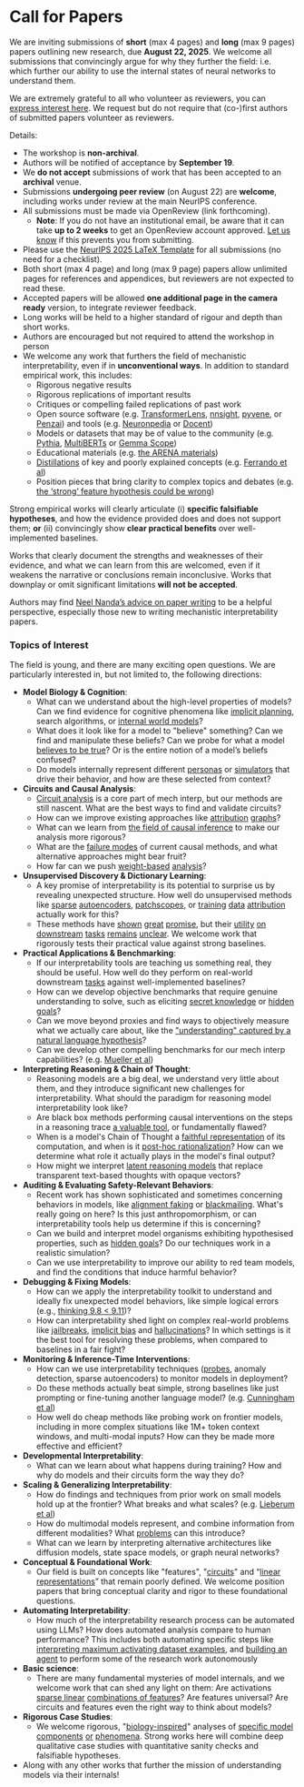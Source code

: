 # Call for Papers
We are inviting submissions of **short** (max 4 pages) and **long** (max 9 pages) papers outlining new research, due **August 22, 2025**. We welcome all submissions that convincingly argue for why they further the field: i.e. which further our ability to use the internal states of neural networks to understand them. 

We are extremely grateful to all who volunteer as reviewers, you can [express interest here](https://www.google.com/url?q=https://docs.google.com/forms/d/e/1FAIpQLSdiw1SJllzoTz_nqzDTzTOGb9DV3W_truQyh-WvYj_QGIi7Mg/viewform?usp%3Ddialog&sa=D&source=editors&ust=1753891686357308&usg=AOvVaw2A49YffviTZMgbaWv-nulR). We request but do not require that (co-)first authors of submitted papers volunteer as reviewers. 

Details: 
* The workshop is **non-archival**.
* Authors will be notified of acceptance by **September 19**.
* We **do not accept** submissions of work that has been accepted to an **archival** venue.
* Submissions **undergoing peer review** (on August 22) are **welcome**, including works under review at the main NeurIPS conference.
* All submissions must be made via OpenReview (link forthcoming).
  * **Note**: If you do not have an institutional email, be aware that it can take **up to 2 weeks** to get an OpenReview account approved. [Let us know](mailto:neurips2025@mechinterpworkshop.com) if this prevents you from submitting.
* Please use the [NeurIPS 2025 LaTeX Template](https://www.google.com/url?q=https://media.neurips.cc/Conferences/NeurIPS2025/Styles.zip&sa=D&source=editors&ust=1753891686361519&usg=AOvVaw1hSRXCnsYHILw_QTWjPrKy) for all submissions (no need for a checklist).
* Both short (max 4 page) and long (max 9 page) papers allow unlimited pages for references and appendices, but reviewers are not expected to read these.
* Accepted papers will be allowed **one additional page in the camera ready** version, to integrate reviewer feedback.
* Long works will be held to a higher standard of rigour and depth than short works.
* Authors are encouraged but not required to attend the workshop in person
* We welcome any work that furthers the field of mechanistic interpretability, even if in **unconventional ways**. In addition to standard empirical work, this includes:
  * Rigorous negative results
  * Rigorous replications of important results
  * Critiques or compelling failed replications of past work
  * Open source software (e.g. [TransformerLens](https://www.google.com/url?q=https://github.com/neelnanda-io/TransformerLens&sa=D&source=editors&ust=1753891686364365&usg=AOvVaw16B_DjR9q2_4Wnjk3vvq-6), [nnsight](https://www.google.com/url?q=https://github.com/ndif-team/nnsight&sa=D&source=editors&ust=1753891686364917&usg=AOvVaw0S5OV_7htCgsLvu756KYQY), [pyvene](https://www.google.com/url?q=https://github.com/stanfordnlp/pyvene/tree/main/pyvene/models/mlp&sa=D&source=editors&ust=1753891686365200&usg=AOvVaw0I5jlT1iWwJGkDx2b1T1XS), or [Penzai](https://www.google.com/url?q=https://github.com/google-deepmind/penzai&sa=D&source=editors&ust=1753891686365538&usg=AOvVaw32_siA8yLCgzbADPbxR7Jd)) and tools (e.g. [Neuronpedia](https://www.google.com/url?q=http://neuronpedia.org&sa=D&source=editors&ust=1753891686365826&usg=AOvVaw1NOJevA3jjq9DZ101J7OW3) or [Docent](https://www.google.com/url?q=https://transluce.org/introducing-docent&sa=D&source=editors&ust=1753891686366097&usg=AOvVaw0neK9mIgAgaIxC162myzUN))
  * Models or datasets that may be of value to the community (e.g. [Pythia](https://www.google.com/url?q=https://arxiv.org/abs/2304.01373&sa=D&source=editors&ust=1753891686366625&usg=AOvVaw2sRJzP_4zDx4z7tKllYzsP), [MultiBERTs](https://www.google.com/url?q=https://arxiv.org/abs/2106.16163&sa=D&source=editors&ust=1753891686366908&usg=AOvVaw1EQgGbXp0bJ_lC4kyQJKE5) or [Gemma Scope](https://www.google.com/url?q=https://arxiv.org/abs/2408.05147&sa=D&source=editors&ust=1753891686367178&usg=AOvVaw3zATFh5lqz_r6xSklcF13D))
  * Educational materials (e.g. [the ARENA materials](https://www.google.com/url?q=https://arena3-chapter1-transformer-interp.streamlit.app/&sa=D&source=editors&ust=1753891686367936&usg=AOvVaw2SMXPSJQNi7MKIDb7iPVj7))
  * [Distillations](https://www.google.com/url?q=https://distill.pub/2017/research-debt/&sa=D&source=editors&ust=1753891686368400&usg=AOvVaw2GgWQ6XsLhBnkCh_4D3DDa) of key and poorly explained concepts (e.g. [Ferrando et al](https://www.google.com/url?q=https://arxiv.org/abs/2405.00208&sa=D&source=editors&ust=1753891686368798&usg=AOvVaw1DQ2GDscjnX-WwuPwmMa5C))
  * Position pieces that bring clarity to complex topics and debates (e.g. [the ‘strong’ feature hypothesis could be wrong](https://www.google.com/url?q=https://www.alignmentforum.org/posts/tojtPCCRpKLSHBdpn/the-strong-feature-hypothesis-could-be-wrong&sa=D&source=editors&ust=1753891686369631&usg=AOvVaw0OfeeN-m1xJrEnQvywh8R4))

Strong empirical works will clearly articulate (i) **specific falsifiable hypotheses**, and how the evidence provided does and does not support them; **or** (ii) convincingly show **clear practical benefits** over well-implemented baselines. 

Works that clearly document the strengths and weaknesses of their evidence, and what we can learn from this are welcomed, even if it weakens the narrative or conclusions remain inconclusive. Works that downplay or omit significant limitations **will not be accepted**. 

Authors may find [Neel Nanda’s advice on paper writing](https://www.google.com/url?q=https://www.alignmentforum.org/posts/eJGptPbbFPZGLpjsp/highly-opinionated-advice-on-how-to-write-ml-papers&sa=D&source=editors&ust=1753891686372204&usg=AOvVaw0kquuhz3s6CbhlIv6DRPIb) to be a helpful perspective, especially those new to writing mechanistic interpretability papers. 
### Topics of Interest
The field is young, and there are many exciting open questions. We are particularly interested in, but not limited to, the following directions: 
* **Model Biology & Cognition**:
  * What can we understand about the high-level properties of models? Can we find evidence for cognitive phenomena like [implicit planning](https://www.google.com/url?q=https://transformer-circuits.pub/2025/attribution-graphs/biology.html%23dives-poems&sa=D&source=editors&ust=1753891686374344&usg=AOvVaw0_zAeyoNrLS4xso7Qo_aRQ), search algorithms, or [internal world models](https://www.google.com/url?q=https://arxiv.org/abs/2210.13382&sa=D&source=editors&ust=1753891686375052&usg=AOvVaw1gO9ALlcwv2klsYzWSb3HA)?
  * What does it look like for a model to "believe" something? Can we find and manipulate these beliefs? Can we probe for what a model [believes to be true](https://www.google.com/url?q=https://arxiv.org/abs/2310.06824&sa=D&source=editors&ust=1753891686375982&usg=AOvVaw0fwejmUPWWEHHTSarT_lnS)? Or is the entire notion of a model’s beliefs confused?
  * Do models internally represent different [personas](https://www.google.com/url?q=https://arxiv.org/abs/2406.12094&sa=D&source=editors&ust=1753891686376673&usg=AOvVaw19RFSwUt9kL-j6H0nnZN85) or [simulators](https://www.google.com/url?q=https://www.nature.com/articles/s41586-023-06647-8&sa=D&source=editors&ust=1753891686377017&usg=AOvVaw2DGglTFKc8OrrEqeqJZgCV) that drive their behavior, and how are these selected from context?
* **Circuits and Causal Analysis**:
  * [Circuit analysis](https://www.google.com/url?q=https://distill.pub/2020/circuits/zoom-in/&sa=D&source=editors&ust=1753891686377749&usg=AOvVaw3vv53VR_2wMHZSylOEjUTZ) is a core part of mech interp, but our methods are still nascent. What are the best ways to find and validate circuits?
  * How can we improve existing approaches like [attribution](https://www.google.com/url?q=https://arxiv.org/abs/2406.11944&sa=D&source=editors&ust=1753891686378476&usg=AOvVaw3BFdzvMSQrSzEdDmPpKk3V) [graphs](https://www.google.com/url?q=https://transformer-circuits.pub/2025/attribution-graphs/methods.html&sa=D&source=editors&ust=1753891686378798&usg=AOvVaw2qnWXbUJCM8w03zLf7DxfS)?
  * What can we learn from [the field of causal inference](https://www.google.com/url?q=https://arxiv.org/abs/2407.04690&sa=D&source=editors&ust=1753891686379203&usg=AOvVaw0QRgLbjv7Hhn1j0r1VcAen) to make our analysis more rigorous?
  * What are the [failure modes](https://www.google.com/url?q=https://arxiv.org/abs/2307.15771&sa=D&source=editors&ust=1753891686379846&usg=AOvVaw3lx85uvf9VrzBkOgl2VhHL) of current causal methods, and what alternative approaches might bear fruit?
  * How far can we push [weight-based](https://www.google.com/url?q=https://arxiv.org/abs/2301.05217&sa=D&source=editors&ust=1753891686380728&usg=AOvVaw08wfYYORMiEzHR635Gxfh9) [analysis](https://www.google.com/url?q=https://arxiv.org/abs/2410.08417&sa=D&source=editors&ust=1753891686381043&usg=AOvVaw3QVFSJioBGsWxBietPQT8C)?
* **Unsupervised Discovery & Dictionary Learning**:
  * A key promise of interpretability is its potential to surprise us by revealing unexpected structure. How well do unsupervised methods like [sparse](https://www.google.com/url?q=https://arxiv.org/abs/2103.15949&sa=D&source=editors&ust=1753891686382169&usg=AOvVaw1vi8ZV-ECAJyFsTBwBI5MK) [autoencoders](https://www.google.com/url?q=https://transformer-circuits.pub/2023/monosemantic-features&sa=D&source=editors&ust=1753891686382496&usg=AOvVaw3ELG1YFeb7yRMDC7gkAs5X), [patch](https://www.google.com/url?q=https://arxiv.org/abs/2401.06102&sa=D&source=editors&ust=1753891686382744&usg=AOvVaw2vq1dkedOdbJvuDFLx-C3b)[scopes](https://www.google.com/url?q=https://arxiv.org/abs/2403.10949v2&sa=D&source=editors&ust=1753891686382934&usg=AOvVaw3Y0Ybd8ecN3j6GbpHdxBgX), or [training](https://www.google.com/url?q=https://proceedings.mlr.press/v70/koh17a?ref%3Dhttps://githubhelp.com&sa=D&source=editors&ust=1753891686383188&usg=AOvVaw3ib33J0ooP6TpRyNOddbJk) [data](https://www.google.com/url?q=https://arxiv.org/abs/2308.03296&sa=D&source=editors&ust=1753891686383414&usg=AOvVaw3ZhOjK2dFxn1a6Eoh5V0nl) [attribution](https://www.google.com/url?q=https://arxiv.org/abs/2205.11482&sa=D&source=editors&ust=1753891686383632&usg=AOvVaw3kjJTObLmli8W-Ht0qaApJ) actually work for this?
  * These methods have [shown](https://www.google.com/url?q=https://transformer-circuits.pub/2024/scaling-monosemanticity/index.html&sa=D&source=editors&ust=1753891686384081&usg=AOvVaw0Je-Xk3SV9JEmhKKIEungv) [great](https://www.google.com/url?q=https://transformer-circuits.pub/2025/attribution-graphs/biology.html&sa=D&source=editors&ust=1753891686384407&usg=AOvVaw0C_Qy-mwUht5ylHdLzdO9m) [promise](https://www.google.com/url?q=https://arxiv.org/abs/2503.10965&sa=D&source=editors&ust=1753891686384734&usg=AOvVaw03TukhmdxEaaHbwCyXAS27), but their [utility](https://www.google.com/url?q=https://arxiv.org/abs/2502.16681&sa=D&source=editors&ust=1753891686384999&usg=AOvVaw1ZmtAN7NF-l8jtQIgnVYGW) [on](https://www.google.com/url?q=https://www.tilderesearch.com/blog/sieve&sa=D&source=editors&ust=1753891686385217&usg=AOvVaw3--fq5dETBfreR4hwTk1-D) [downstream](https://www.google.com/url?q=https://arxiv.org/abs/2501.17148&sa=D&source=editors&ust=1753891686385448&usg=AOvVaw1BqTuYNsJzhEQ7j1zS88PG) [tasks](https://www.google.com/url?q=https://transformer-circuits.pub/2024/features-as-classifiers/index.html&sa=D&source=editors&ust=1753891686385789&usg=AOvVaw0VX1dv8GwjQoJrRtFXCjuZ) [remains](https://www.google.com/url?q=https://arxiv.org/abs/2502.04382&sa=D&source=editors&ust=1753891686386012&usg=AOvVaw25GTv4F5gnJOQseHQF8aBh) [unclear](https://www.google.com/url?q=https://www.alignmentforum.org/posts/4uXCAJNuPKtKBsi28/negative-results-for-saes-on-downstream-tasks&sa=D&source=editors&ust=1753891686386286&usg=AOvVaw2XravKwHKVq2fHM4jMXLeM). We welcome work that rigorously tests their practical value against strong baselines.
* **Practical Applications & Benchmarking**:
  * If our interpretability tools are teaching us something real, they should be useful. How well do they perform on real-world downstream [tasks](https://www.google.com/url?q=https://www.lesswrong.com/posts/wGRnzCFcowRCrpX4Y/downstream-applications-as-validation-of-interpretability&sa=D&source=editors&ust=1753891686387727&usg=AOvVaw25esTgP5QZ4h9Q9dw74Kl-) against well-implemented baselines?
  * How can we develop objective benchmarks that require genuine understanding to solve, such as eliciting [secret knowledge](https://www.google.com/url?q=https://arxiv.org/abs/2505.14352&sa=D&source=editors&ust=1753891686388556&usg=AOvVaw2DoT_iHV-7nijk9lOV1WPL) or [hidden goals](https://www.google.com/url?q=https://arxiv.org/abs/2503.10965&sa=D&source=editors&ust=1753891686388959&usg=AOvVaw3q07PKgNIoVXGMW7n6Y28-)?
  * Can we move beyond proxies and find ways to objectively measure what we actually care about, like the ["understanding" captured by a natural language hypothesis](https://www.google.com/url?q=https://arxiv.org/abs/2502.04382&sa=D&source=editors&ust=1753891686389652&usg=AOvVaw1H3C-alY9M9EX1D6OXG7l2)?
  * Can we develop other compelling benchmarks for our mech interp capabilities? (e.g. [Mueller et al](https://www.google.com/url?q=https://arxiv.org/abs/2504.13151&sa=D&source=editors&ust=1753891686390267&usg=AOvVaw3LHp_YHvnAZGU84buMyxmu))
* **Interpreting Reasoning & Chain of Thought**:
  * Reasoning models are a big deal, we understand very little about them, and they introduce significant new challenges for interpretability. What should the paradigm for reasoning model interpretability look like?
  * Are black box methods performing causal interventions on the steps in a reasoning trace [a valuable tool](https://www.google.com/url?q=https://arxiv.org/abs/2506.19143&sa=D&source=editors&ust=1753891686391737&usg=AOvVaw08d4LrrUSqSLy9Su8sSsAl), or fundamentally flawed?
  * When is a model's Chain of Thought a [faithful representation](https://www.google.com/url?q=https://arxiv.org/abs/2305.04388&sa=D&source=editors&ust=1753891686392309&usg=AOvVaw12NkWZl-a6jg03ZEq-mxq3) of its computation, and when is it [post-hoc rationalization](https://www.google.com/url?q=https://arxiv.org/abs/2503.08679&sa=D&source=editors&ust=1753891686392739&usg=AOvVaw2dsmOI9kwKCmHeSpvDD_rb)? How can we determine what role it actually plays in the model's final output?
  * How might we interpret [latent reasoning models](https://www.google.com/url?q=https://arxiv.org/abs/2412.06769&sa=D&source=editors&ust=1753891686393333&usg=AOvVaw3mwho__Zy9d3RoAIi9C293) that replace transparent text-based thoughts with opaque vectors?
* **Auditing & Evaluating Safety-Relevant Behaviors**:
  * Recent work has shown sophisticated and sometimes concerning behaviors in models, like [alignment faking](https://www.google.com/url?q=https://arxiv.org/abs/2412.14093&sa=D&source=editors&ust=1753891686394525&usg=AOvVaw1DM0sT3UR96WYaHi26Brp-) or [blackmailing](https://www.google.com/url?q=https://www.anthropic.com/research/agentic-misalignment&sa=D&source=editors&ust=1753891686394929&usg=AOvVaw2znjSAHnw0vW_iEUJ0ArWY). What's really going on here? Is this just anthropomorphism, or can interpretability tools help us determine if this is concerning?
  * Can we build and interpret model organisms exhibiting hypothesised properties, such as [hidden goals](https://www.google.com/url?q=https://arxiv.org/abs/2503.10965&sa=D&source=editors&ust=1753891686395765&usg=AOvVaw1Ov79xib5VNTgMdMoaEw1U)? Do our techniques work in a realistic simulation?
  * Can we use interpretability to improve our ability to red team models, and find the conditions that induce harmful behavior?
* **Debugging & Fixing Models**:
  * How can we apply the interpretability toolkit to understand and ideally fix unexpected model behaviors, like simple logical errors (e.g., [thinking 9.8 < 9.11](https://www.google.com/url?q=https://transluce.org/observability-interface&sa=D&source=editors&ust=1753891686397203&usg=AOvVaw1SCtZXLLh0I4V-7YFSxgdF))?
  * How can interpretability shed light on complex real-world problems like [jailbreaks](https://www.google.com/url?q=https://transformer-circuits.pub/2025/attribution-graphs/biology.html%23dives-jailbreak&sa=D&source=editors&ust=1753891686397881&usg=AOvVaw2A-bR4jObr9O1wVjBBqUg7), [implicit bias](https://www.google.com/url?q=https://arxiv.org/abs/2506.10922&sa=D&source=editors&ust=1753891686398268&usg=AOvVaw3QVZP6a1QYaSIQsEoS3e6g) and [hallucinations](https://www.google.com/url?q=https://arxiv.org/abs/2411.14257&sa=D&source=editors&ust=1753891686398541&usg=AOvVaw17i-EyH1TgpD47_vAvhAwK)? In which settings is it the best tool for resolving these problems, when compared to baselines in a fair fight?
* **Monitoring & Inference-Time Interventions**:
  * How can we use interpretability techniques ([probes](https://www.google.com/url?q=https://arxiv.org/abs/2102.12452&sa=D&source=editors&ust=1753891686399634&usg=AOvVaw0H2HJOXtmTsZvZEzxxLYqJ), anomaly detection, sparse autoencoders) to monitor models in deployment?
  * Do these methods actually beat simple, strong baselines like just prompting or fine-tuning another language model? (e.g. [Cunningham et al](https://www.google.com/url?q=https://alignment.anthropic.com/2025/cheap-monitors/&sa=D&source=editors&ust=1753891686400435&usg=AOvVaw1rwZR99n1Rl_SyS5SqqHF-))
  * How well do cheap methods like probing work on frontier models, including in more complex situations like 1M+ token context windows, and multi-modal inputs? How can they be made more effective and efficient?
* **Developmental Interpretability**:
  * What can we learn about what happens during training? How and why do models and their circuits form the way they do?
* **Scaling & Generalizing Interpretability**:
  * How do findings and techniques from prior work on small models hold up at the frontier? What breaks and what scales? (e.g. [Lieberum et al](https://www.google.com/url?q=https://arxiv.org/abs/2307.09458&sa=D&source=editors&ust=1753891686402546&usg=AOvVaw3n9dZIsvvT4dDU4oGYqRxg))
  * How do multimodal models represent, and combine information from different modalities? What [problems](https://www.google.com/url?q=https://openreview.net/pdf?id%3DVUhRdZp8ke&sa=D&source=editors&ust=1753891686403564&usg=AOvVaw3wyNkMlq78YOmoODs_ZiXh) can this introduce?
  * What can we learn by interpreting alternative architectures like diffusion models, state space models, or graph neural networks?
* **Conceptual & Foundational Work**:
  * Our field is built on concepts like "features", "[circuits](https://www.google.com/url?q=https://distill.pub/2020/circuits/zoom-in/&sa=D&source=editors&ust=1753891686405046&usg=AOvVaw3xF4KTHDwUSwr99MzoKne7)" and “[linear representations](https://www.google.com/url?q=https://transformer-circuits.pub/2024/july-update/index.html%23linear-representations&sa=D&source=editors&ust=1753891686405538&usg=AOvVaw2cZgUxEVsTb9VWGU86gWDZ)” that remain poorly defined. We welcome position papers that bring conceptual clarity and rigor to these foundational questions.
* **Automating Interpretability**:
  * How much of the interpretability research process can be automated using LLMs? How does automated analysis compare to human performance? This includes both automating specific steps like [interpreting maximum activating dataset examples](https://www.google.com/url?q=https://openaipublic.blob.core.windows.net/neuron-explainer/paper/index.html&sa=D&source=editors&ust=1753891686407055&usg=AOvVaw1-cY-hGwOl6soqB1lx_vHj), and [building an agent](https://www.google.com/url?q=https://arxiv.org/abs/2404.14394&sa=D&source=editors&ust=1753891686407468&usg=AOvVaw3xdZh0V1Qln1X8v0CRf0hw) to perform some of the research work autonomously
* **Basic science**:
  * There are many fundamental mysteries of model internals, and we welcome work that can shed any light on them: Are activations [sparse linear](https://www.google.com/url?q=https://arxiv.org/abs/1601.03764&sa=D&source=editors&ust=1753891686408698&usg=AOvVaw0GSj4WvmBdpCp54bXzo0ic) [combinations of features](https://www.google.com/url?q=https://transformer-circuits.pub/2022/toy_model/index.html&sa=D&source=editors&ust=1753891686409044&usg=AOvVaw27ymZAeVNpQaf5S3KBV7h2)? Are features universal? Are circuits and features even the right way to think about models?
* **Rigorous Case Studies**:
  * We welcome rigorous, "[biology-inspired](https://www.google.com/url?q=https://distill.pub/2020/circuits/curve-circuits/&sa=D&source=editors&ust=1753891686410090&usg=AOvVaw2P9w9eQvfN4wvNlLTHPJZQ)" analyses of [specific model](https://www.google.com/url?q=https://arxiv.org/abs/2310.04625&sa=D&source=editors&ust=1753891686410417&usg=AOvVaw1Bogjtg3Vme3Tkma5bGEL6) [components](https://www.google.com/url?q=https://transformer-circuits.pub/2024/scaling-monosemanticity/index.html&sa=D&source=editors&ust=1753891686410803&usg=AOvVaw0g4NcST8cQZcbqtPlNyEcZ) [or](https://www.google.com/url?q=https://arxiv.org/abs/2305.01610&sa=D&source=editors&ust=1753891686411060&usg=AOvVaw0SQpIPIN75t4KOLfQlWRoh) [phenomena](https://www.google.com/url?q=https://arxiv.org/abs/2306.09346&sa=D&source=editors&ust=1753891686411325&usg=AOvVaw2uzheUNn3V_XqIRm62lad4). Strong works here will combine deep qualitative case studies with quantitative sanity checks and falsifiable hypotheses.
* Along with any other works that further the mission of understanding models via their internals!